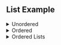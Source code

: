 ## List Example
<details>
  <summary>Unordered</summary>
  
  - Item 1
  - Item 2
  
 </details>
 <details>
  <summary>Ordered</summary>
  
  1. Item 1
  1. Item 2
  
 </details>
 
 <details>
  <summary>Ordered Lists</summary>

  ### Ordered Lists

  Ordered lists have numbers. You can nest ordered lists within a list item by indenting them. You can read more about [formatting and syntax](https://help.github.com/articles/basic-writing-and-formatting-syntax/) in the _GitHub Help_.

  ```
  1. Item 1
  2. Item 2
  3. Item 3
     1. Item 3a
     2. Item 3b
  ```

  1. Item 1
  2. Item 2
  3. Item 3
     1. Item 3a
     2. Item 3b

 <hr>
</details>

